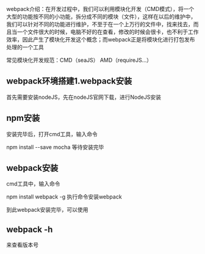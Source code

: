 webpack介绍：在开发过程中，我们可以利用模块化开发（CMD模式），将一个大型的功能按不同的小功能，拆分成不同的模块（文件），这样在以后的维护中，我们可以针对不同的功能进行维护，不至于在一个上万行的文件中，找来找去，而且当一个文件很大的时候，电脑不好的在查看，修改的时候会很卡，也不利于工作效率，因此产生了模块化开发这个概念；而webpack正是将模块化进行打包发布处理的一个工具

常见模块化开发规范：CMD（seaJS）  AMD（requireJS...）

## webpack环境搭建1.webpack安装

首先需要安装nodeJS，先在nodeJS官网下载，进行NodeJS安装

## npm安装

安装完毕后，打开cmd工具，输入命令

npm  install  --save  mocha
等待安装完毕

## webpack安装

cmd工具中，输入命令 

npm  install  webpack  -g
执行命令安装webpack

到此webpack安装完毕，可以使用

## webpack -h
来查看版本号
